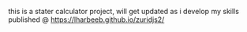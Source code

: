 this is a stater calculator project, will get updated as i develop my skills published @ https://lharbeeb.github.io/zuridjs2/ 
